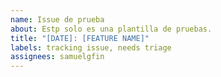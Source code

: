 ```yaml
---
name: Issue de prueba
about: Estp solo es una plantilla de pruebas.
title: "[DATE]: [FEATURE NAME]"
labels: tracking issue, needs triage
assignees: samuelgfin
---
```

